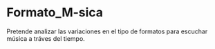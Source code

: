 # Formato_M-sica
Pretende analizar las variaciones en el tipo de formatos para escuchar música a tráves del tiempo. 
